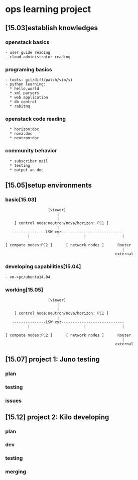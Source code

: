 # ops learning project 


## [15.03]establish knowledges
### openstack basics
    - user guide reading
    - cloud administrator reading

### programing basics
    - tools: git/diff/patch/vim/si
    - python learning:
      * hello,world
      * xml parsers 
      * web application
      * db control
      * rabitmq 

### openstack code reading 
      * horizon:doc
      * nova:doc
      * neutron:doc

### community behavior 
      * subscriber mail
      * testing 
      * output an doc

## [15.05]setup environments
### basic[15.03]

                       [viewer]
                           |
                           |
        [ control node:neutron/nova/horizon: PC1 ]
                           |
       ---------------LSW xyz----------------------------
              |                        |                |

    [ compute nodes:PC2 ]      [ network nodes ]      Router
                                                        |
                                                     external
    
### developing capabilities[15.04]
    - vm->pc/ubuntu14.04

### working[15.05]
                       [viewer]
                           |
                           |
        [ control node:neutron/nova/horizon: PC1 ]
                           |
       ---------------LSW xyz----------------------------
              |                        |                |

    [ compute nodes:PC2 ]      [ network nodes ]      Router
                                                        |
                                                     external

## [15.07] project 1: Juno testing
### plan
### testing
### issues

## [15.12] project 2: Kilo developing
### plan
### dev
### testing
### merging
